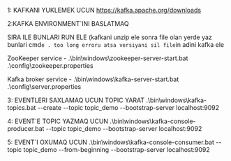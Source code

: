 1: KAFKANI YUKLEMEK UCUN
https://kafka.apache.org/downloads

2:KAFKA ENVIRONMENT`INI BASLATMAQ

SIRA ILE BUNLARI RUN ELE (kafkani unzip ele sonra file olan yerde yaz bunlari cmd`e . too long erroru atsa versiyani sil file`in adini kafka ele

 ZooKeeper service - 
.\bin\windows\zookeeper-server-start.bat .\config\zookeeper.properties

Kafka broker service - 
.\bin\windows\kafka-server-start.bat .\config\server.properties

3: EVENTLERI SAXLAMAQ UCUN TOPIC YARAT
.\bin\windows\kafka-topics.bat --create --topic topic_demo --bootstrap-server localhost:9092

4: EVENT`E TOPIC YAZMAQ UCUN
.\bin\windows\kafka-console-producer.bat --topic topic_demo --bootstrap-server localhost:9092

5: EVENT`I OXUMAQ UCUN
.\bin\windows\kafka-console-consumer.bat --topic topic_demo --from-beginning --bootstrap-server localhost:9092
